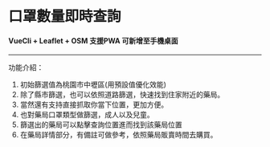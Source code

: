# 口罩數量即時查詢
#### VueCli + Leaflet + OSM 支援PWA 可新增至手機桌面
---
功能介紹：
1. 初始篩選值為桃園市中壢區(用預設值優化效能)
2. 除了縣市篩選，也可以依照道路篩選，快速找到住家附近的藥局。
3. 當然還有支持直接抓取你當下位置，更加方便。
4. 也對藥局口罩類型做篩選，成人以及兒童。
5. 篩選出的藥局可以點擊查詢位置進而找到該藥局位置
6. 在藥局詳情部分，有備註可做參考，依照藥局販賣時間去購買。

